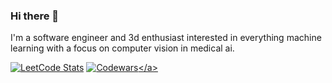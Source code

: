 ### Hi there 👋

I'm a software engineer and 3d enthusiast interested in everything machine learning with a focus on computer vision in medical ai.

<a href=https://leetcode.com/smfkxx/>![LeetCode Stats](https://leetcard.jacoblin.cool/smfkxx?theme=dark&font=Noto%20Sans%20Symbols%202?width=195&height=195)</a>
<a href=https://www.codewars.com/users/smfkxx>![Codewars](https://github.r2v.ch/codewars?user=smfkxx&stroke=%23BB432C&top_languages=true?)</a>

